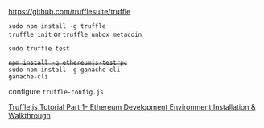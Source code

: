 
https://github.com/trufflesuite/truffle <br>


`sudo npm install -g truffle` <br>
`truffle init` or `truffle unbox metacoin`

`sudo truffle test`

~~`npm install -g ethereumjs-testrpc`<br>~~
`sudo npm install -g ganache-cli`<br>
`ganache-cli`

configure `truffle-config.js`<br>


[Truffle.js Tutorial Part 1- Ethereum Development Environment Installation & Walkthrough](https://www.youtube.com/watch?v=2fSPn0-8ORs)
